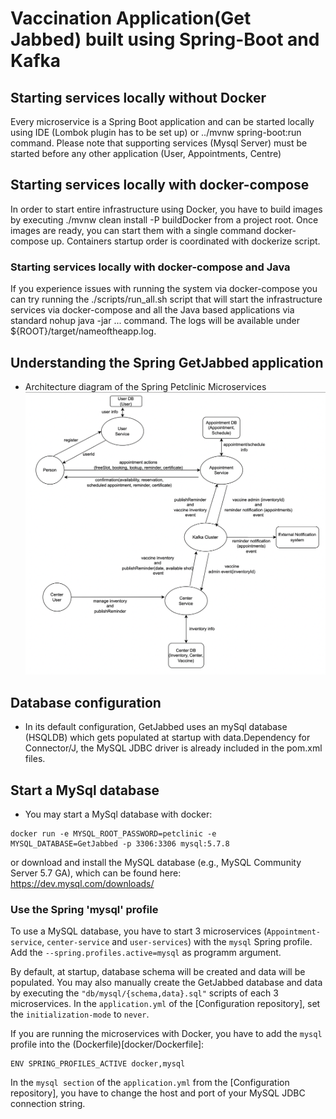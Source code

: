 # Vaccination Application(Get Jabbed) built using Spring-Boot and Kafka

## Starting services locally without Docker

Every microservice is a Spring Boot application and can be started locally using IDE (Lombok plugin has to be set up) or ../mvnw spring-boot:run command. Please note that supporting services (Mysql Server) must be started before any other application (User, Appointments, Centre)

## Starting services locally with docker-compose
In order to start entire infrastructure using Docker, you have to build images by executing ./mvnw clean install -P buildDocker from a project root. Once images are ready, you can start them with a single command docker-compose up. Containers startup order is coordinated with dockerize script.

### Starting services locally with docker-compose and Java

If you experience issues with running the system via docker-compose you can try running the ./scripts/run_all.sh script that will start the infrastructure services via docker-compose and all the Java based applications via standard nohup java -jar ... command. The logs will be available under ${ROOT}/target/nameoftheapp.log.

## Understanding the Spring GetJabbed application

- Architecture diagram of the Spring Petclinic Microservices
 ![](architechture.png)

## Database configuration
- In its default configuration, GetJabbed uses an mySql database (HSQLDB) which gets populated at startup with data.Dependency for Connector/J, the MySQL JDBC driver is already included in the pom.xml files.

## Start a MySql database
- You may start a MySql database with docker:

```
docker run -e MYSQL_ROOT_PASSWORD=petclinic -e MYSQL_DATABASE=GetJabbed -p 3306:3306 mysql:5.7.8

```
or download and install the MySQL database (e.g., MySQL Community Server 5.7 GA), which can be found here: https://dev.mysql.com/downloads/

### Use the Spring 'mysql' profile

To use a MySQL database, you have to start 3 microservices (`Appointment-service`, `center-service` and `user-services`)
with the `mysql` Spring profile. Add the `--spring.profiles.active=mysql` as programm argument.

By default, at startup, database schema will be created and data will be populated.
You may also manually create the GetJabbed database and data by executing the `"db/mysql/{schema,data}.sql"` scripts of each 3 microservices.
In the `application.yml` of the [Configuration repository], set the `initialization-mode` to `never`.

If you are running the microservices with Docker, you have to add the `mysql` profile into the (Dockerfile)[docker/Dockerfile]:
```
ENV SPRING_PROFILES_ACTIVE docker,mysql
```
In the `mysql section` of the `application.yml` from the [Configuration repository], you have to change
the host and port of your MySQL JDBC connection string. 



